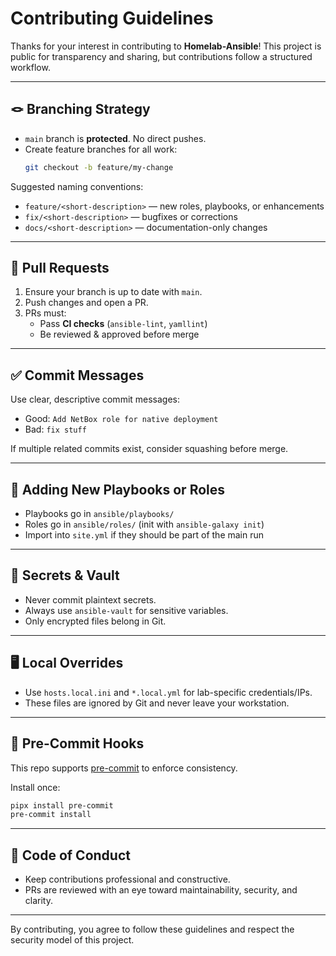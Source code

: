 # Contributing Guidelines

Thanks for your interest in contributing to **Homelab-Ansible**!
This project is public for transparency and sharing, but contributions follow a structured workflow.

---

## 🪢 Branching Strategy

- `main` branch is **protected**. No direct pushes.
- Create feature branches for all work:
  ```bash
  git checkout -b feature/my-change
  ```

Suggested naming conventions:
- `feature/<short-description>` — new roles, playbooks, or enhancements
- `fix/<short-description>` — bugfixes or corrections
- `docs/<short-description>` — documentation-only changes

---

## 🔀 Pull Requests

1. Ensure your branch is up to date with `main`.
2. Push changes and open a PR.
3. PRs must:
   - Pass **CI checks** (`ansible-lint`, `yamllint`)
   - Be reviewed & approved before merge

---

## ✅ Commit Messages

Use clear, descriptive commit messages:
- Good: `Add NetBox role for native deployment`
- Bad: `fix stuff`

If multiple related commits exist, consider squashing before merge.

---

## 📂 Adding New Playbooks or Roles

- Playbooks go in `ansible/playbooks/`
- Roles go in `ansible/roles/` (init with `ansible-galaxy init`)
- Import into `site.yml` if they should be part of the main run

---

## 🔐 Secrets & Vault

- Never commit plaintext secrets.
- Always use `ansible-vault` for sensitive variables.
- Only encrypted files belong in Git.

---

## 🖥️ Local Overrides

- Use `hosts.local.ini` and `*.local.yml` for lab-specific credentials/IPs.
- These files are ignored by Git and never leave your workstation.

---

## 🧹 Pre-Commit Hooks

This repo supports [pre-commit](https://pre-commit.com/) to enforce consistency.

Install once:
```bash
pipx install pre-commit
pre-commit install
```

---

## 🙌 Code of Conduct

- Keep contributions professional and constructive.
- PRs are reviewed with an eye toward maintainability, security, and clarity.

---

By contributing, you agree to follow these guidelines and respect the security model of this project.
